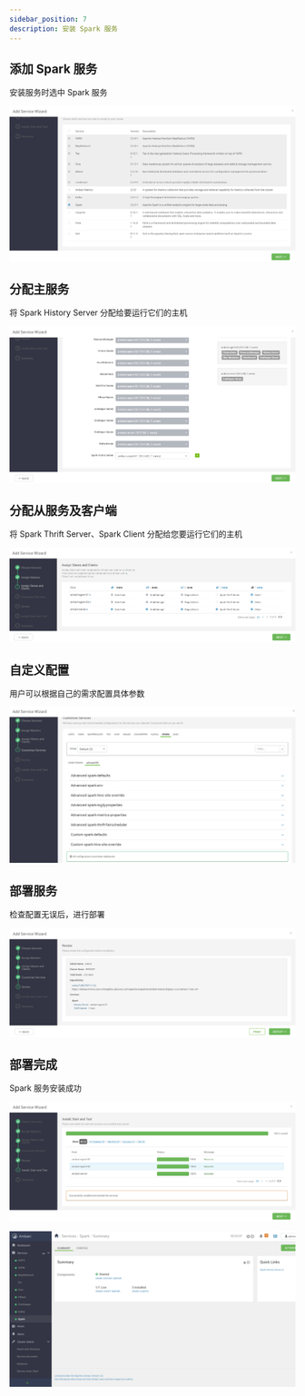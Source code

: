 ```yaml
---
sidebar_position: 7
description: 安装 Spark 服务
---
```


## 添加 Spark 服务

安装服务时选中 Spark 服务

![7-1](./img/7-1.png)

## 分配主服务

将 Spark History Server 分配给要运行它们的主机

![7-2](./img/7-2.png)

## 分配从服务及客户端

将 Spark Thrift Server、Spark Client 分配给您要运行它们的主机

![7-3](./img/7-3.png)

## 自定义配置

用户可以根据自己的需求配置具体参数

![7-4](./img/7-4.png)

## 部署服务

检查配置无误后，进行部署

![7-5](./img/7-5.png)

## 部署完成

Spark 服务安装成功

![7-6](./img/7-6.png)

![7-7](./img/7-7.png)